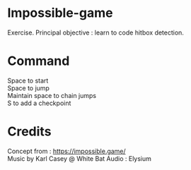 # Impossible-game
Exercise. Principal objective : learn to code hitbox detection.

# Command
Space to start\
Space to jump\
Maintain space to chain jumps\
S to add a checkpoint

# Credits
Concept from : https://impossible.game/ \
Music by Karl Casey @ White Bat Audio : Elysium